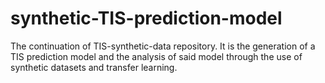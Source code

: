# synthetic-TIS-prediction-model
The continuation of TIS-synthetic-data repository.
It is the generation of a TIS prediction model and the analysis of said model through the use of synthetic datasets and transfer learning.

